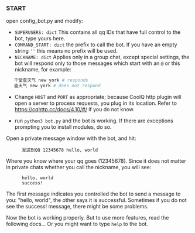 ### START

open config_bot.py and modify:
  *  `SUPERUSERS: dict` This contains all qq IDs that have full control to the bot, type yours here.
  *  `COMMAND_START: dict` the prefix to call the bot. If you have an empty string `''` this means no prefix will be used.
  *  `NICKNAME: dict` Applies only in a group chat, except special settings, the bot will respond only to those messages which start with an `@` or this nickname, for example:
  ```python
     千堂查天气 new york # responds
     查天气 new york # does not respond
  ```
  * Change `HOST` and `PORT` as appropriate; because CoolQ http plugin will open a server to process requests, you plug in its location. Refer to https://cqhttp.cc/docs/4.10/#/ if you do not know.

  * run `python3 bot.py` and the bot is working. If there are exceptions prompting you to install modules, do so.

Open a private message window with the bot, and hit: 
  ```
        发送到QQ 12345678 hello, world
  ```
Where you know where your qq goes (12345678). Since it does not matter in private chats whether you call the nickname, you will see:
  ```
        hello, world
        success!
  ```
The first message indicates you controlled the bot to send a message to you: "hello, world", the other says it is successful. Sometimes if you do not see the success! message, there might be some problems.

Now the bot is working properly. But to use more features, read the following docs...
Or you might want to type `help` to the bot.